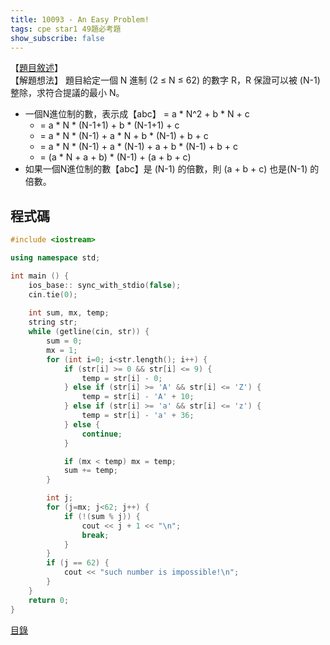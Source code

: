 ```yaml
---
title: 10093 - An Easy Problem!
tags: cpe star1 49題必考題
show_subscribe: false
---
```


<!--more-->

【[題目敘述]】   
【解題想法】 題目給定一個 N 進制 (2 ≤ N ≤ 62) 的數字 R，R 保證可以被 (N-1) 整除，求符合提議的最小 N。   

- 一個N進位制的數，表示成【abc】 = a * N^2 + b * N + c   
  - = a * N * (N-1+1) + b * (N-1+1) + c
  - = a * N * (N-1) + a * N + b * (N-1) + b + c
  - = a * N * (N-1) + a * (N-1) + a + b * (N-1) + b + c
  - = (a * N + a + b) * (N-1) + (a + b + c)
- 如果一個N進位制的數【abc】是 (N-1) 的倍數，則 (a + b + c) 也是(N-1) 的倍數。





程式碼
------
```c++
#include <iostream>

using namespace std;

int main () {
    ios_base:: sync_with_stdio(false);
    cin.tie(0);
    
    int sum, mx, temp;
    string str;
    while (getline(cin, str)) {
        sum = 0;
        mx = 1;
        for (int i=0; i<str.length(); i++) {
            if (str[i] >= 0 && str[i] <= 9) {
                temp = str[i] - 0;
            } else if (str[i] >= 'A' && str[i] <= 'Z') {
                temp = str[i] - 'A' + 10;
            } else if (str[i] >= 'a' && str[i] <= 'z') {
                temp = str[i] - 'a' + 36;
            } else {
                continue;
            }

            if (mx < temp) mx = temp;
            sum += temp;
        }

        int j;
        for (j=mx; j<62; j++) {
            if (!(sum % j)) {
                cout << j + 1 << "\n";  
                break;
            }
        }
        if (j == 62) {
            cout << "such number is impossible!\n";
        }
    }
    return 0;
}
```

[目錄](/2022/08/02/front-page.html)

[題目敘述]:https://vjudge.net/problem/UVA-10093